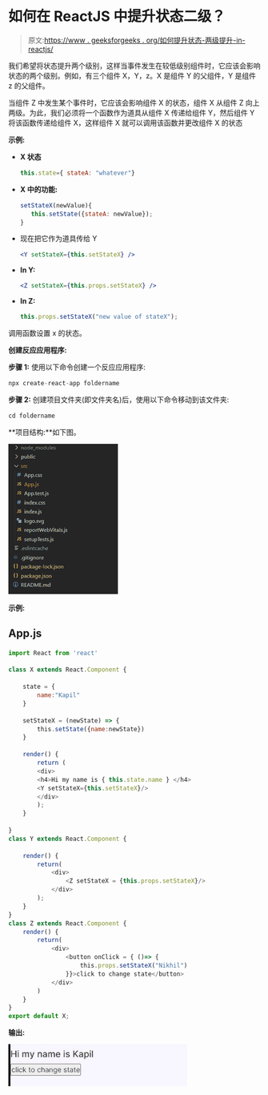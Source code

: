 # 如何在 ReactJS 中提升状态二级？

> 原文:[https://www . geeksforgeeks . org/如何提升状态-两级提升-in-reactjs/](https://www.geeksforgeeks.org/how-to-lift-state-two-levels-up-in-reactjs/)

我们希望将状态提升两个级别，这样当事件发生在较低级别组件时，它应该会影响状态的两个级别。例如，有三个组件 X，Y，z。X 是组件 Y 的父组件，Y 是组件 z 的父组件。

当组件 Z 中发生某个事件时，它应该会影响组件 X 的状态，组件 X 从组件 Z 向上两级。为此，我们必须将一个函数作为道具从组件 X 传递给组件 Y，然后组件 Y 将该函数传递给组件 X，这样组件 X 就可以调用该函数并更改组件 X 的状态

**示例:**

*   **X 状态**

    ```jsx
    this.state={ stateA: "whatever"}
    ```

*   **X 中的功能:**

    ```jsx
    setStateX(newValue){
       this.setState({stateA: newValue});
    }
    ```

*   现在把它作为道具传给 Y

    ```jsx
    <Y setStateX={this.setStateX} />
    ```

*   **In Y:**

    ```jsx
    <Z setStateX={this.props.setStateX} />
    ```

*   **In Z:**

    ```jsx
    this.props.setStateX("new value of stateX");
    ```

调用函数设置 x 的状态。

**创建反应应用程序:**

**步骤 1:** 使用以下命令创建一个反应应用程序:

```jsx
npx create-react-app foldername
```

**步骤 2:** 创建项目文件夹(即文件夹名)后，使用以下命令移动到该文件夹:

```jsx
cd foldername
```

**项目结构:**如下图。

![](img/6abc9b65250f4f9334477e16c5fa4ec4.png)

**示例:**

## App.js

```jsx
import React from 'react'

class X extends React.Component {

    state = {
        name:"Kapil"
    }

    setStateX = (newState) => {
        this.setState({name:newState})
    }

    render() {
        return (
        <div>
        <h4>Hi my name is { this.state.name } </h4>
        <Y setStateX={this.setStateX}/>
        </div>
        );
    }

}
class Y extends React.Component {

    render() {
        return(
            <div>
                <Z setStateX = {this.props.setStateX}/>
            </div>
        );
    }
}
class Z extends React.Component {
    render() {
        return(
            <div>
                <button onClick = { ()=> {
                    this.props.setStateX("Nikhil")
                }}>click to change state</button>
            </div>
        )
    }
}
export default X;
```

**输出:**

![](img/26c6a57bd0e7f50ecd38233de15ed585.png)